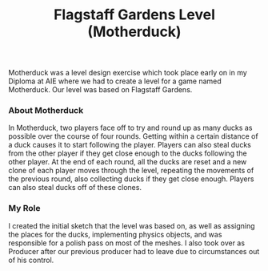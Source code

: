 ﻿---
layout: project
title: Flagstaff Gardens Level (Motherduck)
year: 2019
genre: Action
roles: Design, Art
featureimage: /assets/images/motherduck.jpg
animatedimage: /assets/images/motherduck.jpg
team:
  - Rhiannon Forster
  - Johnny Kwong
  - Jordan Massey
---

Motherduck was a level design exercise which took place early on in my Diploma at AIE where we had to create a level for a game named Motherduck. Our level was based on Flagstaff Gardens.

### About Motherduck
In Motherduck, two players face off to try and round up as many ducks as possible over the course of four rounds. Getting within a certain distance of a duck causes it to start following the player. Players can also steal ducks from the other player if they get close enough to the ducks following the other player. At the end of each round, all the ducks are reset and a new clone of each player moves through the level, repeating the movements of the previous round, also collecting ducks if they get close enough. Players can also steal ducks off of these clones.

### My Role
I created the initial sketch that the level was based on, as well as assigning the places for the ducks, implementing physics objects, and was responsible for a polish pass on most of the meshes. I also took over as Producer after our previous producer had to leave due to circumstances out of his control.
